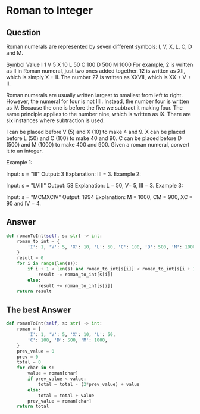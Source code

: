 # Roman to Integer

## Question

Roman numerals are represented by seven different symbols: I, V, X, L, C, D and M.

Symbol       Value
I             1
V             5
X             10
L             50
C             100
D             500
M             1000
For example, 2 is written as II in Roman numeral, just two ones added together. 12 is written as XII, which is simply X + II. The number 27 is written as XXVII, which is XX + V + II.

Roman numerals are usually written largest to smallest from left to right. However, the numeral for four is not IIII. Instead, the number four is written as IV. Because the one is before the five we subtract it making four. The same principle applies to the number nine, which is written as IX. There are six instances where subtraction is used:

I can be placed before V (5) and X (10) to make 4 and 9. 
X can be placed before L (50) and C (100) to make 40 and 90. 
C can be placed before D (500) and M (1000) to make 400 and 900.
Given a roman numeral, convert it to an integer.

Example 1:

Input: s = "III"
Output: 3
Explanation: III = 3.
Example 2:

Input: s = "LVIII"
Output: 58
Explanation: L = 50, V= 5, III = 3.
Example 3:

Input: s = "MCMXCIV"
Output: 1994
Explanation: M = 1000, CM = 900, XC = 90 and IV = 4.

## Answer

```python
def romanToInt(self, s: str) -> int:
    roman_to_int = {
        'I': 1, 'V': 5, 'X': 10, 'L': 50, 'C': 100, 'D': 500, 'M': 1000
    }
    result = 0
    for i in range(len(s)):
        if i + 1 < len(s) and roman_to_int[s[i]] < roman_to_int[s[i + 1]]:
            result -= roman_to_int[s[i]]
        else:
            result += roman_to_int[s[i]]
    return result
```

## The best Answer

```python
def romanToInt(self, s: str) -> int:
    roman = {
        'I': 1, 'V': 5, 'X': 10, 'L': 50,
        'C': 100, 'D': 500, 'M': 1000,
    }
    prev_value = 0
    prev = 0
    total = 0
    for char in s:
        value = roman[char]
        if prev_value < value:
            total = total - (2*prev_value) + value
        else:
            total = total + value
        prev_value = roman[char]
    return total
```
